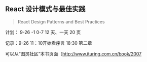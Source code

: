 ## React 设计模式与最佳实践

> React Design Patterns and Best Practices

计划：
9-26 -1
0-7 12 天、一天 20 页

记录：9-26 11：10开始看序言
      18:30   第二章
      

可以从“图灵社区”本书页面（http://www.ituring.com.cn/book/2007


